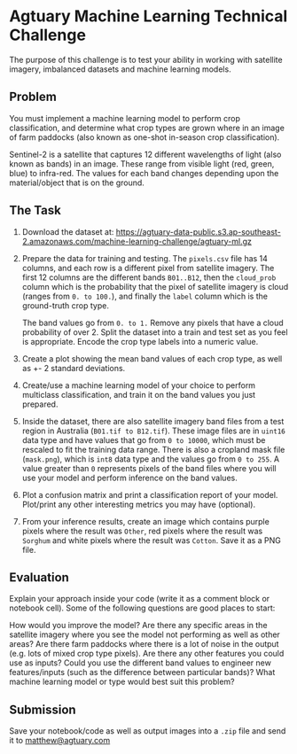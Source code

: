 # Agtuary Machine Learning Technical Challenge


The purpose of this challenge is to test your ability in working with satellite imagery, imbalanced datasets and machine learning models.


## Problem


You must implement a machine learning model to perform crop classification, and determine what crop types are grown where in an image of farm paddocks (also known as one-shot in-season crop classification). 

Sentinel-2 is a satellite that captures 12 different wavelengths of light (also known as bands) in an image. These range from visible light (red, green, blue) to infra-red. The values for each band changes depending upon the material/object that is on the ground. 

## The Task

1. Download the dataset at: https://agtuary-data-public.s3.ap-southeast-2.amazonaws.com/machine-learning-challenge/agtuary-ml.gz

2. Prepare the data for training and testing. The `pixels.csv` file has 14 columns, and each row is a different pixel from satellite imagery. The first 12 columns are the different bands `B01..B12`, then the `cloud_prob` column which is the probability that the pixel of satellite imagery is cloud (ranges from `0. to 100.`), and finally the `label` column which is the ground-truth crop type.

    The band values go from `0. to 1.` Remove any pixels that have a cloud probability of over 2. Split the dataset into a train and test set as you feel is appropriate. Encode the crop type labels into a numeric value.

3. Create a plot showing the mean band values of each crop type, as well as +- 2 standard deviations.

4. Create/use a machine learning model of your choice to perform multiclass classification, and train it on the band values you just prepared.

5. Inside the dataset, there are also satellite imagery band files from a test region in Australia (`B01.tif to B12.tif`). These image files are in `uint16` data type and have values that go from `0 to 10000`, which must be rescaled to fit the training data range. There is also a cropland mask file (`mask.png`), which is `int8` data type and the values go from `0 to 255`. A value greater than `0` represents pixels of the band files where you will use your model and perform inference on the band values.

6. Plot a confusion matrix and print a classification report of your model. Plot/print any other interesting metrics you may have (optional).

7. From your inference results, create an image which contains purple pixels where the result was `Other`, red pixels where the result was `Sorghum` and white pixels where the result was `Cotton`. Save it as a PNG file.


## Evaluation


Explain your approach inside your code (write it as a comment block or notebook cell). Some of the following questions are good places to start:

How would you improve the model? Are there any specific areas in the satellite imagery where you see the model not performing as well as other areas? Are there farm paddocks where there is a lot of noise in the output (e.g. lots of mixed crop type pixels). Are there any other features you could use as inputs? Could you use the different band values to engineer new features/inputs (such as the difference between particular bands)? What machine learning model or type would best suit this problem?


## Submission

Save your notebook/code as well as output images into a `.zip` file and send it to matthew@agtuary.com


